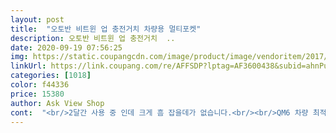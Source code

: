 ```yaml
---
layout: post 
title:  "오토반 비트윈 업 충전거치 차량용 멀티포켓" 
description: 오토반 비트윈 업 충전거치  ..
date: 2020-09-19 07:56:25 
img: https://static.coupangcdn.com/image/product/image/vendoritem/2017/06/19/3139072979/d7e9b657-b71c-48d1-96d6-591aa457839f.jpg 
linkUrl: https://link.coupang.com/re/AFFSDP?lptag=AF3600438&subid=ahnPublicAsk&pageKey=197806894&itemId=570601538&vendorItemId=3139072979&traceid=V0-113-aab2789e77d43ed1 
categories: [1018] 
color: f44336 
price: 15380 
author: Ask View Shop 
cont:  "<br/>2달간 사용 중 인데 크게 흠 잡을데가 없습니다.<br/><br/>QM6 차량 최적 컵홀더업는것이 흠<br/>​<br/>​포켓은 칸막이로 나누어져 있고,<br/>강추합니다<br/>거치대 소재는 실리콘입니다<br/>거치대는 단계별 회전이 가능합니다.<br/><br/>그리고<br/>그리고 위에서 끼워주면 끝!<br/>기본 구성품입니다.<br/><br/>단점<br/>르노 qm6입니다.<br/><br/>배송  로켓와우 돈이 아깝지 않아요<br/>설치  매우 쉬움 그런데 스폰지 잘 들어있지만 딱 고정되는 느낌은 없어 잡소리 날까바 안쪽에 손수건 같은거 받칠 예정임.<br/><br/>설치는 간단합니다.<br/><br/>설치전입니다<br/>실용성 넘좋아요<br/>오토 릴 케이블(5핀)과 usb충전포트 2구<br/>우연히 보게 되어 일단 구매했습니다.<br/><br/>원하는대로 나눌수가 있습니다.<br/> 3칸까지... <br/><br/>인터넷 검색하다가<br/>잡동사니 간단하게 정리할 수 있어서 좋은 것 같습니다.<br/><br/>장점<br/>전 운전석 옆쪽으로 넣어서 양면테이프로 고정<br/>전체적으로 너무 만족함 차가 먼가 꽉차는듯한 느낌과 인테리어 효과 있음 더 사용해봐야겠지만 넘 만족해요<br/>추가구매  해야겼어요<br/>충전기도, usb포트도... <br/><br/>크기도 작고 폭도적당<br/>판넬거치대, 멀티포켓, 3m 양면테이프 단순합니다.<br/><br/>포장  가격대비 포장 상태 매우 좋아요 ! 사진첨부<br/>품질  하자없이 작동 잘되고 깔끔하고 싼티안나요<br/>핸드폰을 거치할 수 있는 거치대<br/>핸폰거치는 최적<br/>" 
---
```

